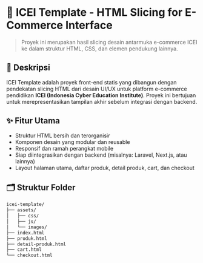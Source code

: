 # 🧩 ICEI Template - HTML Slicing for E-Commerce Interface

> Proyek ini merupakan hasil slicing desain antarmuka e-commerce ICEI ke dalam struktur HTML, CSS, dan elemen pendukung lainnya.

## 📌 Deskripsi

ICEI Template adalah proyek front-end statis yang dibangun dengan pendekatan slicing HTML dari desain UI/UX untuk platform e-commerce pendidikan **ICEI (Indonesia Cyber Education Institute)**. Proyek ini bertujuan untuk merepresentasikan tampilan akhir sebelum integrasi dengan backend.

## ✨ Fitur Utama

- Struktur HTML bersih dan terorganisir
- Komponen desain yang modular dan reusable
- Responsif dan ramah perangkat mobile
- Siap diintegrasikan dengan backend (misalnya: Laravel, Next.js, atau lainnya)
- Layout halaman utama, daftar produk, detail produk, cart, dan checkout

## 🗂️ Struktur Folder

```bash
icei-template/
├── assets/
│   ├── css/
│   ├── js/
│   └── images/
├── index.html
├── produk.html
├── detail-produk.html
├── cart.html
└── checkout.html

